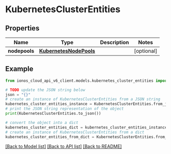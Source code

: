 # KubernetesClusterEntities


## Properties

Name | Type | Description | Notes
------------ | ------------- | ------------- | -------------
**nodepools** | [**KubernetesNodePools**](KubernetesNodePools.md) |  | [optional] 

## Example

```python
from ionos_cloud_api_v6_client.models.kubernetes_cluster_entities import KubernetesClusterEntities

# TODO update the JSON string below
json = "{}"
# create an instance of KubernetesClusterEntities from a JSON string
kubernetes_cluster_entities_instance = KubernetesClusterEntities.from_json(json)
# print the JSON string representation of the object
print(KubernetesClusterEntities.to_json())

# convert the object into a dict
kubernetes_cluster_entities_dict = kubernetes_cluster_entities_instance.to_dict()
# create an instance of KubernetesClusterEntities from a dict
kubernetes_cluster_entities_from_dict = KubernetesClusterEntities.from_dict(kubernetes_cluster_entities_dict)
```
[[Back to Model list]](../README.md#documentation-for-models) [[Back to API list]](../README.md#documentation-for-api-endpoints) [[Back to README]](../README.md)


